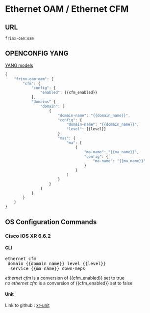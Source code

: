 # Ethernet OAM / Ethernet CFM

## URL

```
frinx-oam:oam
```

## OPENCONFIG YANG

[YANG models](https://github.com/FRINXio/openconfig/tree/master/oam/src/main/yang)

```javascript
{
    "frinx-oam:oam": {
        "cfm": {
            "config": {
                "enabled": {{cfm_enabled}}
            },
            "domains" {
                "domain": [
                    {
                        "domain-name": "{{domain_name}}",
                        "config": {
                            "domain-name": "{{domain_name}}",
                            "level": {{level}}
                        },
                        "mas": {
                            "ma": [
                                {
                                    "ma-name": "{{ma_name}}",
                                    "config": {
                                        "ma-name": "{{ma_name}}"
                                    }
                                }
                            ]
                        }
                    }
                ]
            }
        }
    }
}
```

## OS Configuration Commands

### Cisco IOS XR 6.6.2

#### CLI

<pre>
ethernet cfm
 domain {{domain_name}} level {{level}}
  service {{ma_name}} down-meps
</pre>

*ethernet cfm* is a conversion of {{cfm_enabled}} set to true  
*no ethernet cfm* is a conversion of {{cfm_enabled}} set to false  

#### Unit

Link to github : [xr-unit](https://github.com/FRINXio/cli-units/tree/master/ios-xr/oam)

